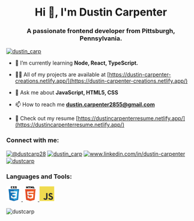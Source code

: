 <h1 align="center">Hi 👋, I'm Dustin Carpenter</h1>
<h3 align="center">A passionate frontend developer from Pittsburgh, Pennsylvania.</h3>

<p align="left"> <a href="https://twitter.com/dustin_carp" target="blank"><img src="https://img.shields.io/twitter/follow/dustin_carp?logo=twitter&style=for-the-badge" alt="dustin_carp" /></a> </p>

- 🌱 I’m currently learning **Node, React, TypeScript.**

- 👨‍💻 All of my projects are available at [https://dustin-carpenter-creations.netlify.app/](https://dustin-carpenter-creations.netlify.app/)

- 💬 Ask me about **JavaScript, HTML5, CSS**

- 📫 How to reach me **dustin.carpenter2855@gmail.com**

- 📄 Check out my resume [https://dustincarpenterresume.netlify.app/](https://dustincarpenterresume.netlify.app/)

<h3 align="left">Connect with me:</h3>
<p align="left">
<a href="https://codepen.io/@dustcarp28" target="blank"><img align="center" src="https://raw.githubusercontent.com/rahuldkjain/github-profile-readme-generator/master/src/images/icons/Social/codepen.svg" alt="@dustcarp28" height="30" width="40" /></a>
<a href="https://twitter.com/dustin_carp" target="blank"><img align="center" src="https://raw.githubusercontent.com/rahuldkjain/github-profile-readme-generator/master/src/images/icons/Social/twitter.svg" alt="dustin_carp" height="30" width="40" /></a>
<a href="https://linkedin.com/in/www.linkedin.com/in/dustin-carpenter" target="blank"><img align="center" src="https://raw.githubusercontent.com/rahuldkjain/github-profile-readme-generator/master/src/images/icons/Social/linked-in-alt.svg" alt="www.linkedin.com/in/dustin-carpenter" height="30" width="40" /></a>
<a href="https://stackoverflow.com/users/dustcarp" target="blank"><img align="center" src="https://raw.githubusercontent.com/rahuldkjain/github-profile-readme-generator/master/src/images/icons/Social/stack-overflow.svg" alt="dustcarp" height="30" width="40" /></a>
</p>

<h3 align="left">Languages and Tools:</h3>
<p align="left"> <a href="https://www.w3schools.com/css/" target="_blank" rel="noreferrer"> <img src="https://raw.githubusercontent.com/devicons/devicon/master/icons/css3/css3-original-wordmark.svg" alt="css3" width="40" height="40"/> </a> <a href="https://www.w3.org/html/" target="_blank" rel="noreferrer"> <img src="https://raw.githubusercontent.com/devicons/devicon/master/icons/html5/html5-original-wordmark.svg" alt="html5" width="40" height="40"/> </a> <a href="https://developer.mozilla.org/en-US/docs/Web/JavaScript" target="_blank" rel="noreferrer"> <img src="https://raw.githubusercontent.com/devicons/devicon/master/icons/javascript/javascript-original.svg" alt="javascript" width="40" height="40"/> </a> </p>

<p><img align="center" src="https://github-readme-stats.vercel.app/api/top-langs?username=dustcarp&show_icons=true&locale=en&layout=compact" alt="dustcarp" /></p>
